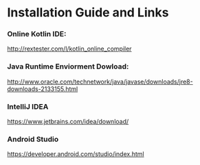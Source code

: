 # Installation Guide and Links

### Online Kotlin IDE:
http://rextester.com/l/kotlin_online_compiler

### Java Runtime Enviorment Dowload:
http://www.oracle.com/technetwork/java/javase/downloads/jre8-downloads-2133155.html

### IntelliJ IDEA
https://www.jetbrains.com/idea/download/

### Android Studio
https://developer.android.com/studio/index.html
